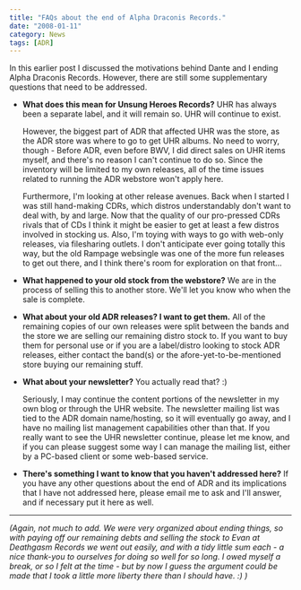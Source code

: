 ```yaml
---
title: "FAQs about the end of Alpha Draconis Records."
date: "2008-01-11"
category: News
tags: [ADR]
---
```


In this earlier post I discussed the motivations behind Dante and I ending Alpha Draconis Records. However, there are still some supplementary questions that need to be addressed.

- **What does this mean for Unsung Heroes Records?** UHR has always been a separate label, and it will remain so. UHR will continue to exist.
    
    However, the biggest part of ADR that affected UHR was the store, as the ADR store was where to go to get UHR albums. No need to worry, though - Before ADR, even before BWV, I did direct sales on UHR items myself, and there's no reason I can't continue to do so. Since the inventory will be limited to my own releases, all of the time issues related to running the ADR webstore won't apply here.
    
    Furthermore, I'm looking at other release avenues. Back when I started I was still hand-making CDRs, which distros understandably don't want to deal with, by and large. Now that the quality of our pro-pressed CDRs rivals that of CDs I think it might be easier to get at least a few distros involved in stocking us. Also, I'm toying with ways to go with web-only releases, via filesharing outlets. I don't anticipate ever going totally this way, but the old Rampage websingle was one of the more fun releases to get out there, and I think there's room for exploration on that front...

- **What happened to your old stock from the webstore?** We are in the process of selling this to another store. We'll let you know who when the sale is complete.

- **What about your old ADR releases? I want to get them.** All of the remaining copies of our own releases were split between the bands and the store we are selling our remaining distro stock to. If you want to buy them for personal use or if you are a label/distro looking to stock ADR releases, either contact the band(s) or the afore-yet-to-be-mentioned store buying our remaining stuff.

- **What about your newsletter?** You actually read that? :)
    
    Seriously, I may continue the content portions of the newsletter in my own blog or through the UHR website. The newsletter mailing list was tied to the ADR domain name/hosting, so it will eventually go away, and I have no mailing list management capabilities other than that. If you really want to see the UHR newsletter continue, please let me know, and if you can please suggest some way I can manage the mailing list, either by a PC-based client or some web-based service.

- **There's something I want to know that you haven't addressed here?** If you have any other questions about the end of ADR and its implications that I have not addressed here, please email me to ask and I'll answer, and if necessary put it here as well.

***

*(Again, not much to add. We were very organized about ending things, so with paying off our remaining debts and selling the stock to Evan at Deathgasm Records we went out easily, and with a tidy little sum each - a nice thank-you to ourselves for doing so well for so long. I owed myself a break, or so I felt at the time - but by now I guess the argument could be made that I took a little more liberty there than I should have. :) )*

